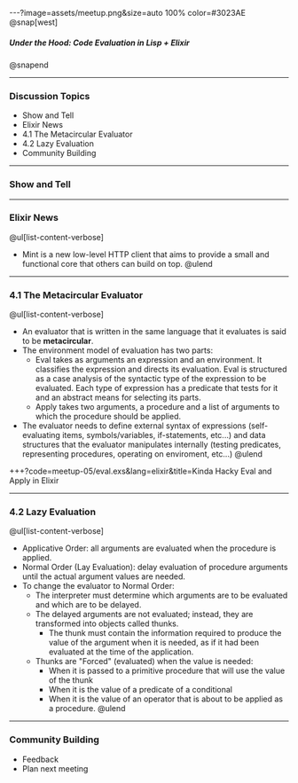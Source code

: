 ---?image=assets/meetup.png&size=auto 100% color=#3023AE
@snap[west]
##### Under the Hood: Code Evaluation in Lisp + Elixir
@snapend

---
### Discussion Topics
- Show and Tell
- Elixir News
- 4.1 The Metacircular Evaluator
- 4.2 Lazy Evaluation
- Community Building

---
### Show and Tell

---
### Elixir News
@ul[list-content-verbose]
- Mint is a new low-level HTTP client that aims to provide a small and functional core that others can build on top.
@ulend

---
### 4.1 The Metacircular Evaluator
@ul[list-content-verbose]
- An evaluator that is written in the same language that it evaluates is said to be **metacircular**.
- The environment model of evaluation has two parts:
    - Eval takes as arguments an expression and an environment. It classifies the expression and directs its evaluation. Eval is structured as a case analysis of the syntactic type of the expression to be evaluated. Each type of expression has a predicate that tests for it and an abstract means for selecting its parts.
    - Apply takes two arguments, a procedure and a list of arguments to which the procedure should be applied.
- The evaluator needs to define external syntax of expressions (self-evaluating items, symbols/variables, if-statements, etc...) and data structures that the evaluator manipulates internally (testing predicates, representing procedures, operating on enviroment, etc...) 
@ulend

+++?code=meetup-05/eval.exs&lang=elixir&title=Kinda Hacky Eval and Apply in Elixir

---
### 4.2 Lazy Evaluation
@ul[list-content-verbose]
- Applicative Order: all arguments are evaluated when the procedure is applied.
- Normal Order (Lay Evaluation): delay evaluation of procedure arguments until the actual argument values are needed.
- To change the evaluator to Normal Order:
    - The interpreter must determine which arguments are to be evaluated and which are to be delayed.
    - The delayed arguments are not evaluated; instead, they are transformed into objects called thunks.
        - The thunk must contain the information required to produce the value of the argument when it is needed, as if it had been evaluated at the time of the application.
    - Thunks are "Forced" (evaluated) when the value is needed:
        - When it is passed to a primitive procedure that will use the value of the thunk
        - When it is the value of a predicate of a conditional
        - When it is the value of an operator that is about to be applied as a procedure. 
@ulend


---
### Community Building
- Feedback
- Plan next meeting
